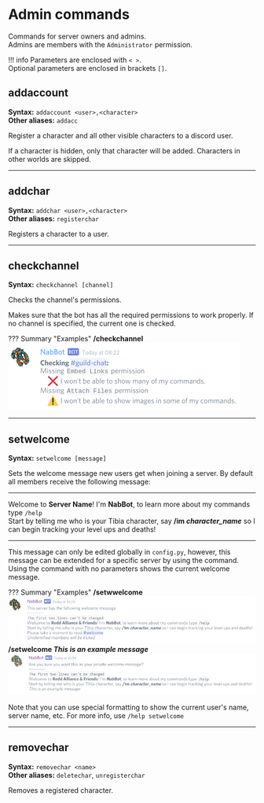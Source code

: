 # Admin commands
Commands for server owners and admins.  
Admins are members with the `Administrator` permission.

!!! info
    Parameters are enclosed with `< >`.   
    Optional parameters are enclosed in brackets `[]`.

## addaccount 
**Syntax:** `addaccount <user>,<character>`  
**Other aliases:** `addacc`

Register a character and all other visible characters to a discord user.

If a character is hidden, only that character will be added. Characters in other worlds are skipped.

----

## addchar
**Syntax:** `addchar <user>,<character>`  
**Other aliases:** `registerchar`

Registers a character to a user.

----

## checkchannel
**Syntax:** `checkchannel [channel]`

Checks the channel's permissions.

Makes sure that the bot has all the required permissions to work properly.
If no channel is specified, the current one is checked.

??? Summary "Examples"
    **/checkchannel**  
    ![image](../assets/images/commands/checkchannel.png)

----

## setwelcome
**Syntax:** `setwelcome [message]`

Sets the welcome message new users get when joining a server. By default all members receive the following message: 
****
Welcome to **Server Name**! I'm **NabBot**, to learn more about my commands type `/help`  
Start by telling me who is your Tibia character, say **/im *character_name*** so I can begin tracking your level ups and deaths!
****

This message can only be edited globally in `config.py`, however, this message can be extended for a specific server by using the command.
Using the command with no parameters shows the current welcome message.

??? Summary "Examples"
    **/setwwelcome**   
    ![image](../assets/images/commands/setwelcome_1.png)  
    **/setwelcome *This is an example message***   
    ![image](../assets/images/commands/setwelcome_2.png)


Note that you can use special formatting to show the current user's name, server name, etc.
For more info, use `/help setwelcome`

----

## removechar
**Syntax:** `removechar <name>`  
**Other aliases:** `deletechar`, `unregisterchar`

Removes a registered character.